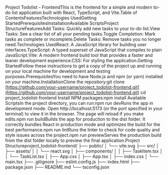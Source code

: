 Project Todolist - FrontendThis is the frontend for a simple and modern to-do list application built with React, TypeScript, and Vite.Table of ContentsFeaturesTechnologies UsedGetting StartedPrerequisitesInstallationAvailable ScriptsProject StructureFeaturesAdd Tasks: Quickly add new tasks to your to-do list.View Tasks: See a clear list of all your pending tasks.Toggle Completion: Mark tasks as complete or incomplete.Delete Tasks: Remove tasks you no longer need.Technologies UsedReact: A JavaScript library for building user interfaces.TypeScript: A typed superset of JavaScript that compiles to plain JavaScript.Vite: A modern frontend build tool that provides a faster and leaner development experience.CSS: For styling the application.Getting StartedFollow these instructions to get a copy of the project up and running on your local machine for development and testing purposes.PrerequisitesYou need to have Node.js and npm (or yarn) installed on your machine.InstallationClone the repository:git clone [https://github.com/your-username/project_todolist-frontend.git](https://github.com/your-username/project_todolist-frontend.git)
cd project_todolist-frontend
Install NPM packages:npm install
Available ScriptsIn the project directory, you can run:npm run devRuns the app in development mode. Open http://localhost:5173 (or the port specified in your terminal) to view it in the browser. The page will reload if you make edits.npm run buildBuilds the app for production to the dist folder. It correctly bundles React in production mode and optimizes the build for the best performance.npm run lintRuns the linter to check for code quality and style issues across the project.npm run previewServes the production build from the dist folder locally to preview the final application.Project Structureproject_todolist-frontend/
├── public/
│   └── vite.svg
├── src/
│   ├── assets/
│   │   └── react.svg
│   ├── components/
│   │   ├── TaskItem.tsx
│   │   └── TaskList.tsx
│   ├── App.css
│   ├── App.tsx
│   ├── index.css
│   └── main.tsx
├── .gitignore
├── eslint.config.js
├── index.html
├── package.json
├── README.md
└── tsconfig.json
